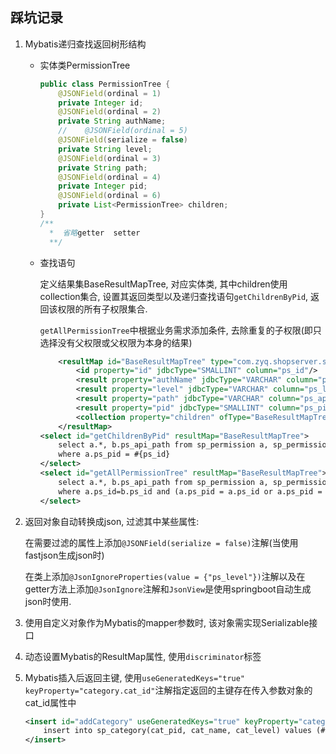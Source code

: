 ## 踩坑记录

1. Mybatis递归查找返回树形结构

   * 实体类PermissionTree

     ```java
     public class PermissionTree {
         @JSONField(ordinal = 1)
         private Integer id;
         @JSONField(ordinal = 2)
         private String authName;
         //    @JSONField(ordinal = 5)
         @JSONField(serialize = false)
         private String level;
         @JSONField(ordinal = 3)
         private String path;
         @JSONField(ordinal = 4)
         private Integer pid;
         @JSONField(ordinal = 6)
         private List<PermissionTree> children;
     }
     /**
       *  省略getter  setter
       **/
     ```

   * 查找语句

     定义结果集BaseResultMapTree, 对应实体类, 其中children使用collection集合, 设置其返回类型以及递归查找语句`getChildrenByPid`, 返回该权限的所有子权限集合. 

     `getAllPermissionTree`中根据业务需求添加条件, 去除重复的子权限(即只选择没有父权限或父权限为本身的结果)

     ```xml
         <resultMap id="BaseResultMapTree" type="com.zyq.shopserver.system.entity.PermissionTree">
             <id property="id" jdbcType="SMALLINT" column="ps_id"/>
             <result property="authName" jdbcType="VARCHAR" column="ps_name"/>
             <result property="level" jdbcType="VARCHAR" column="ps_level"/>
             <result property="path" jdbcType="VARCHAR" column="ps_api_path"/>
             <result property="pid" jdbcType="SMALLINT" column="ps_pid"/>
             <collection property="children" ofType="BaseResultMapTree" column="ps_id" select="getChildrenByPid" javaType="java.util.ArrayList"></collection>
         </resultMap>
     <select id="getChildrenByPid" resultMap="BaseResultMapTree">
         select a.*, b.ps_api_path from sp_permission a, sp_permission_api b 
         where a.ps_pid = #{ps_id}
     </select>
     <select id="getAllPermissionTree" resultMap="BaseResultMapTree">
         select a.*, b.ps_api_path from sp_permission a, sp_permission_api b 
         where a.ps_id=b.ps_id and (a.ps_pid = a.ps_id or a.ps_pid = 0)
     </select>
     ```

2. 返回对象自动转换成json, 过滤其中某些属性:

      在需要过滤的属性上添加`@JSONField(serialize = false)`注解(当使用fastjson生成json时)

      在类上添加`@JsonIgnoreProperties(value = {"ps_level"})`注解以及在getter方法上添加`@JsonIgnore`注解和`JsonView`是使用springboot自动生成json时使用.

3. 使用自定义对象作为Mybatis的mapper参数时, 该对象需实现Serializable接口
4. 动态设置Mybatis的ResultMap属性, 使用`discriminator`标签
5. Mybatis插入后返回主键, 使用`useGeneratedKeys="true" keyProperty="category.cat_id"`注解指定返回的主键存在传入参数对象的cat_id属性中
    ```xml
    <insert id="addCategory" useGeneratedKeys="true" keyProperty="category.cat_id" parameterType="com.zyq.shopserver.system.entity.Category">
        insert into sp_category(cat_pid, cat_name, cat_level) values (#{category.cat_pid}, #{category.cat_name}, #{category.cat_level})
    </insert>
    ```